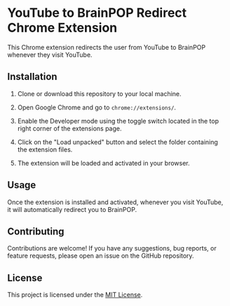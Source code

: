 # YouTube to BrainPOP Redirect Chrome Extension

This Chrome extension redirects the user from YouTube to BrainPOP whenever they visit YouTube.

## Installation

1. Clone or download this repository to your local machine.

2. Open Google Chrome and go to `chrome://extensions/`.

3. Enable the Developer mode using the toggle switch located in the top right corner of the extensions page.

4. Click on the "Load unpacked" button and select the folder containing the extension files.

5. The extension will be loaded and activated in your browser.

## Usage

Once the extension is installed and activated, whenever you visit YouTube, it will automatically redirect you to BrainPOP.

## Contributing

Contributions are welcome! If you have any suggestions, bug reports, or feature requests, please open an issue on the GitHub repository.

## License

This project is licensed under the [MIT License](LICENSE).

